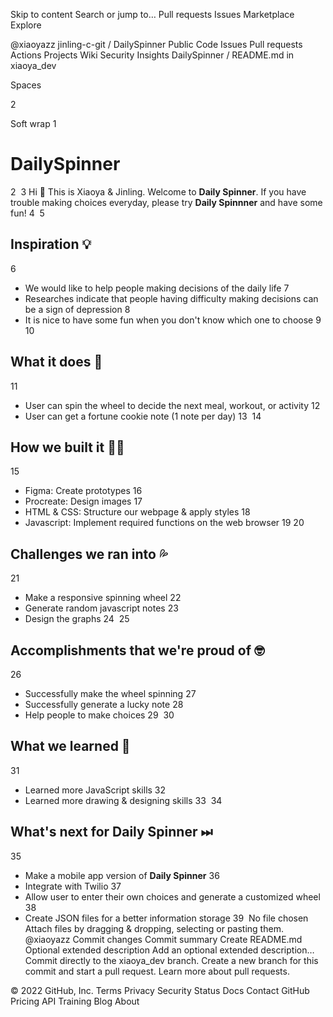 Skip to content
Search or jump to…
Pull requests
Issues
Marketplace
Explore
 
@xiaoyazz 
jinling-c-git
/
DailySpinner
Public
Code
Issues
Pull requests
Actions
Projects
Wiki
Security
Insights
DailySpinner
/
README.md
in
xiaoya_dev
 

Spaces

2

Soft wrap
1
# DailySpinner
2
​
3
Hi 👋 This is Xiaoya & Jinling. Welcome to **Daily Spinner**. If you have trouble making choices everyday, please try **Daily Spinnner** and have some fun!
4
​
5
## Inspiration 💡
6
- We would like to help people making decisions of the daily life
7
- Researches indicate that people having difficulty making decisions can be a sign of depression
8
- It is nice to have some fun when you don't know which one to choose
9
​
10
## What it does 🧩
11
- User can spin the wheel to decide the next meal, workout, or activity
12
- User can get a fortune cookie note (1 note per day)
13
​
14
## How we built it 👩‍💻
15
- Figma: Create prototypes
16
- Procreate: Design images
17
- HTML & CSS: Structure our webpage & apply styles
18
- Javascript: Implement required functions on the web browser
19
​
20
## Challenges we ran into 💦
21
- Make a responsive spinning wheel
22
- Generate random javascript notes
23
- Design the graphs
24
​
25
## Accomplishments that we're proud of 🤓
26
- Successfully make the wheel spinning
27
- Successfully generate a lucky note
28
- Help people to make choices
29
​
30
## What we learned 🔖
31
- Learned more JavaScript skills
32
- Learned more drawing & designing skills
33
​
34
## What's next for Daily Spinner ⏭
35
- Make a mobile app version of **Daily Spinner**
36
- Integrate with Twilio 
37
- Allow user to enter their own choices and generate a customized wheel
38
- Create JSON files for a better information storage
39
​
No file chosen
Attach files by dragging & dropping, selecting or pasting them.
@xiaoyazz
Commit changes
Commit summary
Create README.md
Optional extended description
Add an optional extended description…
 Commit directly to the xiaoya_dev branch.
 Create a new branch for this commit and start a pull request. Learn more about pull requests.
 
© 2022 GitHub, Inc.
Terms
Privacy
Security
Status
Docs
Contact GitHub
Pricing
API
Training
Blog
About

